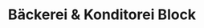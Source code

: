 ---
title: "Bäckerei & Konditorei Block"
url: /naumburg-saale/baeckerei-und-konditorei-block/
shop: Konditorei
---
